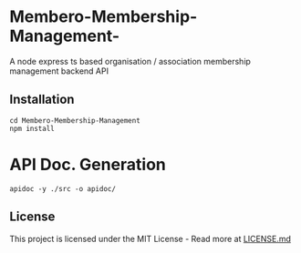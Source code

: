 # Membero-Membership-Management-

A node express ts based organisation / association membership management backend API

## Installation

```
cd Membero-Membership-Management
npm install
```

# API Doc. Generation

```
apidoc -y ./src -o apidoc/
```

## License

This project is licensed under the MIT License - Read more at [LICENSE.md](./LICENSE.md)
